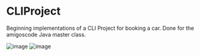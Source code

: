 # CLIProject
Beginning implementations of a CLI Project for booking a car. Done for the amigoscode Java master class.

![image](https://user-images.githubusercontent.com/106455907/235292225-99bfb935-cb16-43d7-9b0a-1175e45b57ce.png)
![image](https://user-images.githubusercontent.com/106455907/235292252-ca8fd629-c0f8-4431-b7c2-2df5ab06a94e.png)

